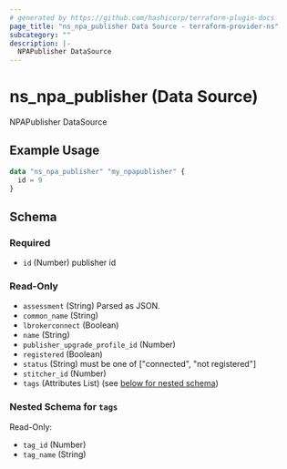 ```yaml
---
# generated by https://github.com/hashicorp/terraform-plugin-docs
page_title: "ns_npa_publisher Data Source - terraform-provider-ns"
subcategory: ""
description: |-
  NPAPublisher DataSource
---
```


# ns_npa_publisher (Data Source)

NPAPublisher DataSource

## Example Usage

```terraform
data "ns_npa_publisher" "my_npapublisher" {
  id = 9
}
```

<!-- schema generated by tfplugindocs -->
## Schema

### Required

- `id` (Number) publisher id

### Read-Only

- `assessment` (String) Parsed as JSON.
- `common_name` (String)
- `lbrokerconnect` (Boolean)
- `name` (String)
- `publisher_upgrade_profile_id` (Number)
- `registered` (Boolean)
- `status` (String) must be one of ["connected", "not registered"]
- `stitcher_id` (Number)
- `tags` (Attributes List) (see [below for nested schema](#nestedatt--tags))

<a id="nestedatt--tags"></a>
### Nested Schema for `tags`

Read-Only:

- `tag_id` (Number)
- `tag_name` (String)


